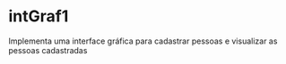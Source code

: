 # intGraf1
Implementa uma interface gráfica para cadastrar pessoas e visualizar as pessoas cadastradas
